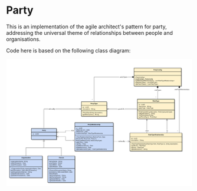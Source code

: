 # Party
This is an implementation of the agile architect's pattern for party, addressing the universal theme of relationships between people and organisations.

Code here is based on the following class diagram:

![Party Class Model](/doc/party.png)

